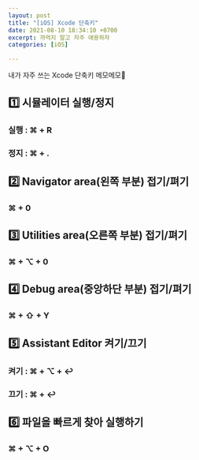 ```yaml
---
layout: post
title: "[iOS] Xcode 단축키"
date: 2021-08-10 18:34:10 +0700
excerpt: 까먹지 말고 자주 애용하자
categories: [iOS]

---
```


내가 자주 쓰는 Xcode 단축키 메모메모📝

## 1️⃣ 시뮬레이터 실행/정지

### 실행 : ⌘ + R

### 정지 : ⌘ +  .

## 2️⃣ Navigator area(왼쪽 부분) 접기/펴기

### ⌘ + 0

## 3️⃣ Utilities area(오른쪽 부분) 접기/펴기

### ⌘ + ⌥ + 0

## 4️⃣ Debug area(중앙하단 부분) 접기/펴기

### ⌘ + ⇧ + Y

## 5️⃣ Assistant Editor 켜기/끄기

### 켜기 : ⌘ + ⌥ + ↩︎

### 끄기 : ⌘ + ↩︎

## 6️⃣ 파일을 빠르게 찾아 실행하기

### ⌘ + ⌥ + O